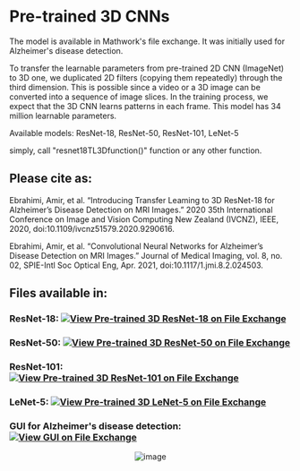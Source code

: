 # Pre-trained 3D CNNs

The model is available in Mathwork's file exchange. It was initially used for Alzheimer's disease detection.

To transfer the learnable parameters from pre-trained 2D CNN (ImageNet) to 3D one, we duplicated 2D filters (copying them repeatedly) through the third dimension. This is possible since a video or a 3D image can be converted into a sequence of image slices. In the training process, we expect that the 3D CNN learns patterns in each frame. This model has 34 million learnable parameters.

Available models: ResNet-18, ResNet-50, ResNet-101, LeNet-5

simply, call "resnet18TL3Dfunction()" function or any other function.

## Please cite as:

Ebrahimi, Amir, et al. “Introducing Transfer Leaming to 3D ResNet-18 for Alzheimer’s Disease Detection on MRI Images.” 2020 35th International Conference on Image and Vision Computing New Zealand (IVCNZ), IEEE, 2020, doi:10.1109/ivcnz51579.2020.9290616.

Ebrahimi, Amir, et al. “Convolutional Neural Networks for Alzheimer’s Disease Detection on MRI Images.” Journal of Medical Imaging, vol. 8, no. 02, SPIE-Intl Soc Optical Eng, Apr. 2021, doi:10.1117/1.jmi.8.2.024503.

## Files available in:

### ResNet-18: [![View Pre-trained 3D ResNet-18 on File Exchange](https://www.mathworks.com/matlabcentral/images/matlab-file-exchange.svg)](https://au.mathworks.com/matlabcentral/fileexchange/82585-pre-trained-3d-resnet-18)

### ResNet-50: [![View Pre-trained 3D ResNet-50 on File Exchange](https://www.mathworks.com/matlabcentral/images/matlab-file-exchange.svg)](https://au.mathworks.com/matlabcentral/fileexchange/87427-pre-trained-3d-resnet-50)

### ResNet-101: [![View Pre-trained 3D ResNet-101 on File Exchange](https://www.mathworks.com/matlabcentral/images/matlab-file-exchange.svg)](https://au.mathworks.com/matlabcentral/fileexchange/87432-pre-trained-3d-resnet-101)

### LeNet-5: [![View Pre-trained 3D LeNet-5 on File Exchange](https://www.mathworks.com/matlabcentral/images/matlab-file-exchange.svg)](https://au.mathworks.com/matlabcentral/fileexchange/87442-pre-trained-3d-lenet-5)

### GUI for Alzheimer's disease detection: [![View GUI on File Exchange](https://www.mathworks.com/matlabcentral/images/matlab-file-exchange.svg)](https://au.mathworks.com/matlabcentral/fileexchange/88912-alzheimer-s-disease-detection-using-3d-resnet-18-on-mri)

<div align="center">
  
  ![image](https://user-images.githubusercontent.com/57122652/123904577-0f5c9b00-d9b4-11eb-9058-1d64c8939c56.png)

